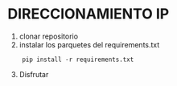 # DIRECCIONAMIENTO IP

1. clonar repositorio
2. instalar los parquetes del requirements.txt
```
    pip install -r requirements.txt
```

3. Disfrutar